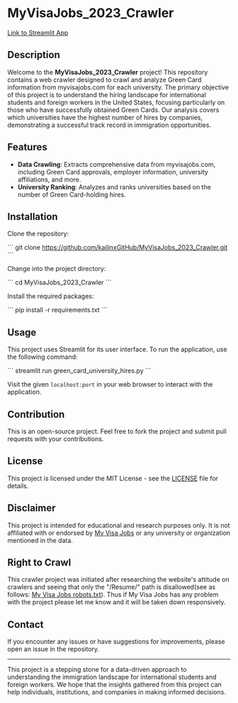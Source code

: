 # MyVisaJobs_2023_Crawler

[Link to Streamlit App](https://kailinxgithub-myvisajobs-2023-crawl-h1b-university-hires-2n8cdj.streamlit.app/)

## Description

Welcome to the **MyVisaJobs_2023_Crawler** project! This repository contains a web crawler designed to crawl and analyze Green Card information from myvisajobs.com for each university. The primary objective of this project is to understand the hiring landscape for international students and foreign workers in the United States, focusing particularly on those who have successfully obtained Green Cards. Our analysis covers which universities have the highest number of hires by companies, demonstrating a successful track record in immigration opportunities.

## Features

- **Data Crawling**: Extracts comprehensive data from myvisajobs.com, including Green Card approvals, employer information, university affiliations, and more.
- **University Ranking**: Analyzes and ranks universities based on the number of Green Card-holding hires.

## Installation

Clone the repository:

\`\`\`
git clone https://github.com/kailinxGitHub/MyVisaJobs_2023_Crawler.git
\`\`\`

Change into the project directory:

\`\`\`
cd MyVisaJobs_2023_Crawler
\`\`\`

Install the required packages:

\`\`\`
pip install -r requirements.txt
\`\`\`

## Usage


This project uses Streamlit for its user interface. To run the application, use the following command:

\`\`\`
streamlit run green_card_university_hires.py
\`\`\`

Visit the given `localhost:port` in your web browser to interact with the application.

## Contribution

This is an open-source project. Feel free to fork the project and submit pull requests with your contributions.

## License

This project is licensed under the MIT License - see the [LICENSE](https://github.com/kailinxGitHub/MyVisaJobs_2023_Crawler/blob/main/LICENSE) file for details.

## Disclaimer

This project is intended for educational and research purposes only. It is not affiliated with or endorsed by [My Visa Jobs](https://www.myvisajobs.com/) or any university or organization mentioned in the data.

## Right to Crawl

This crawler project was initiated after researching the website's attitude on crawlers and seeing that only the "/Resume/" path is disallowed(see as follows: [My Visa Jobs robots.txt](https://www.myvisajobs.com/robots.txt)). Thus if My Visa Jobs has any problem with the project please let me know and it will be taken down responsively.

## Contact

If you encounter any issues or have suggestions for improvements, please open an issue in the repository.

---

This project is a stepping stone for a data-driven approach to understanding the immigration landscape for international students and foreign workers. We hope that the insights gathered from this project can help individuals, institutions, and companies in making informed decisions.
